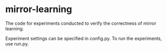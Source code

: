 # mirror-learning
The code for experiments conducted to verify the correctness of mirror learning.

Experiment settings can be specified in config.py. To run the experiments, use run.py.
